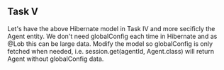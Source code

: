 ## Task V

Let's have the above Hibernate model in Task IV and more secificly the Agent entity. We don't need globalConfig each
time in Hibernate and as @Lob this can be large data. Modify the model so globalConfig is only fetched when needed, i.e.
session.get(agentId, Agent.class) will return Agent without globalConfig data.
